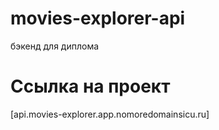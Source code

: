 # movies-explorer-api
бэкенд для диплома

# Ссылка на проект
[api.movies-explorer.app.nomoredomainsicu.ru]

